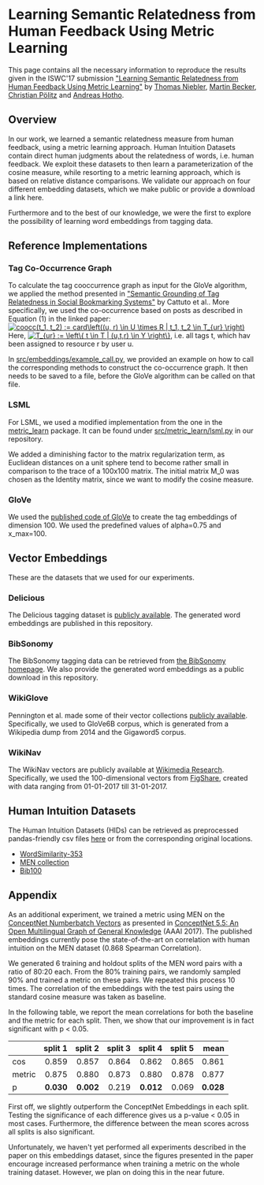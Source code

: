 # Learning Semantic Relatedness from Human Feedback Using Metric Learning

This page contains all the necessary information to reproduce the results given in the ISWC'17 submission
["Learning Semantic Relatedness from Human Feedback Using Metric Learning"](https://arxiv.org/abs/1705.07425)
by
[Thomas Niebler](http://www.dmir.uni-wuerzburg.de/staff/niebler),
[Martin Becker](http://www.dmir.uni-wuerzburg.de/staff/martinbecker),
[Christian Pölitz](http://www.dmir.uni-wuerzburg.de/staff/christian_poelitz) and
[Andreas Hotho](http://www.dmir.uni-wuerzburg.de/staff/hotho).

## Overview
In our work, we learned a semantic relatedness measure from human feedback, using a metric learning approach.
Human Intuition Datasets contain direct human judgments about the relatedness of words, i.e. human feedback.
We exploit these datasets to then learn a parameterization of the cosine measure, while resorting to
a metric learning approach, which is based on relative distance comparisons. We validate our approach on four
different embedding datasets, which we make public or provide a download a link here.

Furthermore and to the best of our knowledge, we were the first to explore the possibility of learning
word embeddings from tagging data.

## Reference Implementations
### Tag Co-Occurrence Graph
To calculate the tag cooccurrence graph as input for the GloVe algorithm, we applied
the method presented in ["Semantic Grounding of Tag Relatedness in Social Bookmarking Systems"](https://www.bibsonomy.org/bibtex/23d13a333db2d59968b6afda906006286/thoni)
by Cattuto et al.. More specifically, we used the co-occurrence based on posts as described in
Equation (1) in the linked paper:
<a href="https://www.codecogs.com/eqnedit.php?latex=coocc(t_1,&space;t_2)&space;:=&space;card\left((u,&space;r)&space;\in&space;U&space;\times&space;R&space;|&space;t_1,&space;t_2&space;\in&space;T_{ur}&space;\right)" target="_blank"><img src="https://latex.codecogs.com/gif.latex?coocc(t_1,&space;t_2)&space;:=&space;card\left((u,&space;r)&space;\in&space;U&space;\times&space;R&space;|&space;t_1,&space;t_2&space;\in&space;T_{ur}&space;\right)" title="coocc(t_1, t_2) := card\left((u, r) \in U \times R | t_1, t_2 \in T_{ur} \right)" /></a>
Here, <a href="https://www.codecogs.com/eqnedit.php?latex=T_{ur}&space;:=&space;\left\{&space;t&space;\in&space;T&space;|&space;(u,t,r)&space;\in&space;Y&space;\right\}" target="_blank"><img src="https://latex.codecogs.com/gif.latex?T_{ur}&space;:=&space;\left\{&space;t&space;\in&space;T&space;|&space;(u,t,r)&space;\in&space;Y&space;\right\}" title="T_{ur} := \left\{ t \in T | (u,t,r) \in Y \right\}" /></a>, i.e. all tags t, which hav been assigned
to resource r by user u.

In [src/embeddings/example_call.py](https://github.com/thomasniebler/semantics-metriclearning/blob/master/src/embeddings/example_call.py), we provided an example
on how to call the corresponding methods to construct the co-occurrence graph. It then needs to be saved to a file, before
the GloVe algorithm can be called on that file.

### LSML
For LSML, we used a modified implementation from the one in the [metric_learn](https://github.com/all-umass/metric-learn) package.
It can be found under [src/metric_learn/lsml.py](https://github.com/thomasniebler/semantics-metriclearning/blob/master/src/metric_learn/lsml.py)
in our repository.

We added a diminishing factor to the matrix regularization term, as Euclidean distances on a unit sphere tend to become
rather small in comparison to the trace of a 100x100 matrix. The initial matrix M_0 was chosen as the Identity matrix,
since we want to modify the cosine measure.

### GloVe
We used the [published code of GloVe](https://nlp.stanford.edu/projects/glove/) to create the tag embeddings of
dimension 100. We used the predefined values of alpha=0.75 and x_max=100.

## Vector Embeddings
These are the datasets that we used for our experiments.

### Delicious
The Delicious tagging dataset is [publicly available](http://www.zubiaga.org/datasets/socialbm0311).
The generated word embeddings are published in this repository. 

### BibSonomy
The BibSonomy tagging data can be retrieved from [the BibSonomy homepage](https://www.kde.cs.uni-kassel.de/bibsonomy/dumps/).
We also provide the generated word embeddings as a public download in this repository. 

### WikiGlove
Pennington et al. made some of their vector collections [publicly available](https://nlp.stanford.edu/projects/glove/).
Specifically, we used to GloVe6B corpus, which is generated from a Wikipedia dump from 2014 and the Gigaword5 corpus.

### WikiNav
The WikiNav vectors are publicly available at [Wikimedia Research](https://meta.wikimedia.org/wiki/Research:Wikipedia_Navigation_Vectors).
Specifically, we used the 100-dimensional vectors from [FigShare](https://figshare.com/articles/Wikipedia_Vectors/3146878), created
with data ranging from 01-01-2017 till 31-01-2017.

## Human Intuition Datasets
The Human Intuition Datasets (HIDs) can be retrieved as preprocessed pandas-friendly csv files 
[here](http://www.thomas-niebler.de/dataset-collection-for-evaluating-semantic-relatedness/)
or from the corresponding original locations.
* [WordSimilarity-353](http://www.cs.technion.ac.il/~gabr/resources/data/wordsim353/wordsim353.html)
* [MEN collection](https://staff.fnwi.uva.nl/e.bruni/MEN)
* [Bib100](http://dmir.org/datasets/bib100/)


## Appendix
As an additional experiment, we trained a metric using MEN on the [ConceptNet Numberbatch Vectors](https://github.com/commonsense/conceptnet-numberbatch/tree/16.09)
as presented in [ConceptNet 5.5: An Open Multilingual Graph of General Knowledge](https://arxiv.org/abs/1612.03975) (AAAI 2017).
The published embeddings currently pose the state-of-the-art on correlation with human intuition on the MEN dataset (0.868 Spearman Correlation).

We generated 6 training and holdout splits of the MEN word pairs with a ratio of 80:20 each. From the 80% training pairs, we randomly sampled
90% and trained a metric on these pairs. We repeated this process 10 times. The correlation of the embeddings with the test pairs using the 
standard cosine measure was taken as baseline.

In the following table, we report the mean correlations for both the baseline and the metric for each split.
Then, we show that our improvement is in fact significant with p < 0.05.

|         | split 1|split 2|split 3|split 4|split 5| mean  |
| ------- | -----:| -----:| -----:| -----:| -----:| ---:  |
| cos     | 0.859 | 0.857 | 0.864 | 0.862 | 0.865 | 0.861 |
| metric  | 0.875 | 0.880 | 0.873 | 0.880 | 0.878 | 0.877 |
| p       | **0.030** | **0.002** | 0.219 | **0.012** | 0.069 | **0.028**|

First off, we slightly outperform the ConceptNet Embeddings in each split. Testing the significance of each 
difference gives us a p-value < 0.05 in most cases. Furthermore, the difference between the mean scores across
all splits is also significant.

Unfortunately, we haven't yet performed all experiments described in the paper on this embeddings dataset, since the figures
presented in the paper encourage increased performance when training a metric on the whole training dataset. However, we plan on
doing this in the near future.